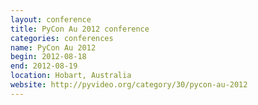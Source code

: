 ```yaml
---
layout: conference
title: PyCon Au 2012 conference
categories: conferences
name: PyCon Au 2012
begin: 2012-08-18
end: 2012-08-19
location: Hobart, Australia
website: http://pyvideo.org/category/30/pycon-au-2012
---
```

